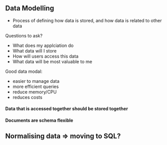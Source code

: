 ## Data Modelling
- Process of defining how data is stored, and how data is related to other data

Questions to ask?
- What does my applciation do
- What data will I store
- How will users access this data
- What data will be most valuable to me

Good data modal:
- easier to manage data
- more efficient queries
- reduce memory/CPU
- reduces costs

#### Data that is accessed together should be stored together
#### Documents are schema flexible

## Normalising data => moving to SQL?